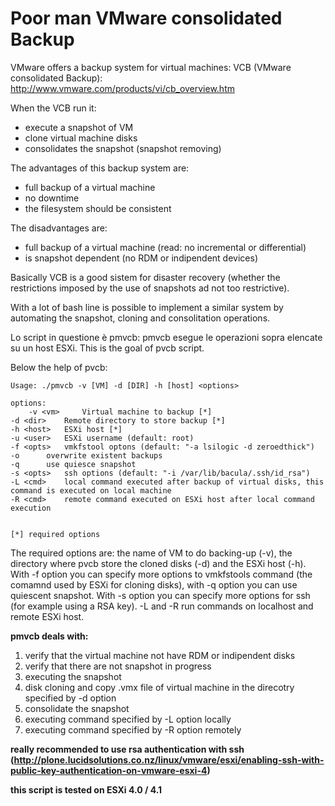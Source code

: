 Poor man VMware consolidated Backup
===================================

VMware offers a backup system for virtual machines: VCB (VMware consolidated Backup): http://www.vmware.com/products/vi/cb_overview.htm

When the VCB run it:

* execute a snapshot of VM
* clone virtual machine disks
* consolidates the snapshot (snapshot removing)

The advantages of this backup system are:

* full backup of a virtual machine
* no downtime
* the filesystem should be consistent

The disadvantages are:

* full backup of a virtual machine (read: no incremental or differential)
* is snapshot dependent (no RDM or indipendent devices)

Basically VCB is a good sistem for disaster recovery (whether the restrictions imposed by the use of snapshots ad not too restrictive).

With a lot of bash line is possible to implement a similar system by automating the snapshot, cloning and consolitation operations.

Lo script in questione è pmvcb: pmvcb esegue le operazioni sopra elencate su un host ESXi.
This is the goal of pvcb script.

Below the help of pvcb:

    Usage: ./pmvcb -v [VM] -d [DIR] -h [host] <options>
    
    options:
    	-v <vm>		Virtual machine to backup [*]
	-d <dir>	Remote directory to store backup [*]
	-h <host>	ESXi host [*]
	-u <user>	ESXi username (default: root)
	-f <opts>	vmkfstool optons (default: "-a lsilogic -d zeroedthick")
	-o		overwrite existent backups
	-q		use quiesce snapshot
	-s <opts>	ssh options (default: "-i /var/lib/bacula/.ssh/id_rsa")
	-L <cmd>	local command executed after backup of virtual disks, this command is executed on local machine
	-R <cmd>	remote command executed on ESXi host after local command execution


    [*] required options

The required options are: the name of VM to do backing-up (-v), the directory where pvcb store the cloned disks (-d) and the ESXi host (-h).
With -f option you can specify more options to vmkfstools command (the comamnd used by ESXi for cloning disks), with -q option you can use quiescent snapshot.
With -s option you can specify more options for ssh (for example using a RSA key).
-L and -R run commands on localhost and remote ESXi host.
 

**pmvcb deals with:**

1. verify that the virtual machine not have RDM or indipendent disks
2. verify that there are not snapshot in progress
3. executing the snapshot
4. disk cloning and copy .vmx file of virtual machine in the direcotry specified by -d option
5. consolidate the snapshot
6. executing command specified by -L option locally
7. executing command specified by -R option remotely

**really recommended to use rsa authentication with ssh (http://plone.lucidsolutions.co.nz/linux/vmware/esxi/enabling-ssh-with-public-key-authentication-on-vmware-esxi-4)**

**this script is tested on ESXi 4.0 / 4.1**
